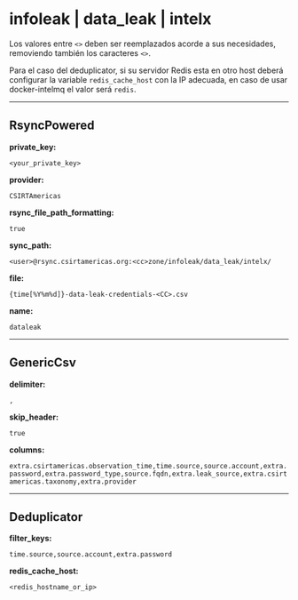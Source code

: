 # infoleak | data_leak | intelx

Los valores entre `<>` deben ser reemplazados acorde a sus necesidades, removiendo también los caracteres `<>`.

Para el caso del deduplicator, si su servidor Redis esta en otro host deberá configurar la variable `redis_cache_host` con la IP adecuada, en caso de usar docker-intelmq el valor será `redis`.

---
## RsyncPowered

**private_key:**

`<your_private_key>`

**provider:**

`CSIRTAmericas`

**rsync_file_path_formatting:**

`true`

**sync_path:**

`<user>@rsync.csirtamericas.org:<cc>zone/infoleak/data_leak/intelx/`

**file:**

`{time[%Y%m%d]}-data-leak-credentials-<CC>.csv`

**name:**

`dataleak`


---
## GenericCsv

**delimiter:**

`,`

**skip_header:**

`true`

**columns:**

`extra.csirtamericas.observation_time,time.source,source.account,extra.password,extra.password_type,source.fqdn,extra.leak_source,extra.csirtamericas.taxonomy,extra.provider`


---
## Deduplicator

**filter_keys:**

`time.source,source.account,extra.password`

**redis_cache_host:**

`<redis_hostname_or_ip>`
